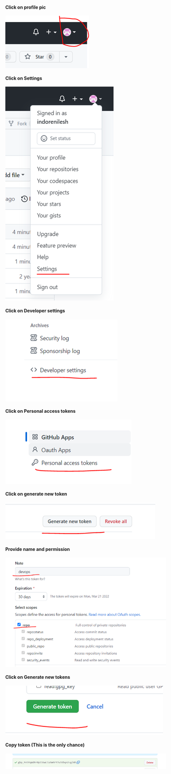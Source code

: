 #### Click on profile pic
![](/LearnGIT/image/click-profile-pic.PNG)
#### Click on Settings
![](/LearnGIT/image/profile-setting.PNG)
#### Click on Developer settings
![](/LearnGIT/image/developer-setting.PNG)
#### Click on Personal access tokens
![](/LearnGIT/image/personal-access-token.PNG)
#### Click on generate new token
![](/LearnGIT/image/generate-new-token.PNG)
#### Provide name and permission
![](/LearnGIT/image/name-permission.PNG)
#### Click on Generate new tokens
![](/LearnGIT/image/generate-token-button.PNG)
#### Copy token (This is the only chance)
![](/LearnGIT/image/copy-token.PNG)